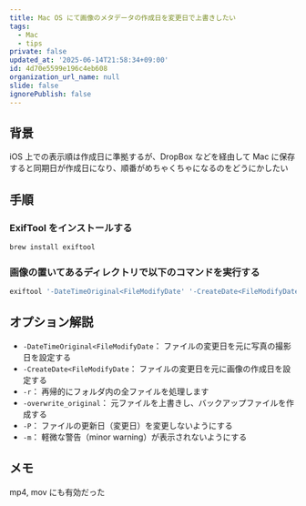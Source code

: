 ```yaml
---
title: Mac OS にて画像のメタデータの作成日を変更日で上書きしたい
tags:
  - Mac
  - tips
private: false
updated_at: '2025-06-14T21:58:34+09:00'
id: 4d70e5599e196c4eb608
organization_url_name: null
slide: false
ignorePublish: false
---
```


## 背景
iOS 上での表示順は作成日に準拠するが、DropBox などを経由して Mac に保存すると同期日が作成日になり、順番がめちゃくちゃになるのをどうにかしたい


## 手順

### ExifTool をインストールする

```sh
brew install exiftool
```

### 画像の置いてあるディレクトリで以下のコマンドを実行する
```sh
exiftool '-DateTimeOriginal<FileModifyDate' '-CreateDate<FileModifyDate' -r -overwrite_original -P -m .
```

## オプション解説
- `-DateTimeOriginal<FileModifyDate`： ファイルの変更日を元に写真の撮影日を設定する
-  `-CreateDate<FileModifyDate`： ファイルの変更日を元に画像の作成日を設定する
- `-r`： 再帰的にフォルダ内の全ファイルを処理します
- `-overwrite_original`： 元ファイルを上書きし、バックアップファイルを作成する
- `-P`： ファイルの更新日（変更日）を変更しないようにする
- `-m`： 軽微な警告（minor warning）が表示されないようにする

## メモ
mp4, mov にも有効だった
